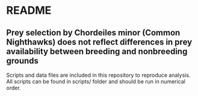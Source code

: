 # README
## Prey selection by Chordeiles minor (Common Nighthawks) does not reflect differences in prey availability between breeding and nonbreeding grounds

Scripts and data files are included in this repository to reproduce analysis. All scripts can be found in scripts/ folder and should be run in numerical order.
